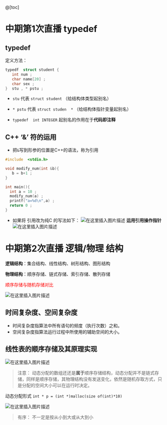 ﻿@[toc]
# 中期第1次直播  typedef  
## typedef
定义方法：

```c
typedf  struct student {
   int num ;
   char name[20] ;
   char sex ;
}  stu , * pstu ;
```

- `stu`    代表  `struct student` （给结构体类型起别名）
 - `* pstu`  代表 `struct studen  *`  （给结构体指针变量起别名）

- `typedef  int INTEGER`    起别名的作用在于**代码即注释**


## C++ ‘&’  符的运用
-  把`&`写到形参的位置是C++的语法，称为引用
```cpp
#include  <stdio.h>

void modify_num(int &b){
   b = b+1 ;
} 

int main(){
  int a = 10 ;
  modify_num(a) ;
  printf("a=%d\n",a) ;
  return 0 ;
}
```
 - 如果将 引用改为纯C 的写法如下：
![在这里插入图片描述](https://img-blog.csdnimg.cn/3949d9ad0d1147e6841ada7aaa77142a.png?x-oss-process=image/watermark,type_ZHJvaWRzYW5zZmFsbGJhY2s,shadow_50,text_Q1NETiBAUXVhbnR1bVlvdQ==,size_15,color_FFFFFF,t_70,g_se,x_16)
**运用引用操作指针**
![在这里插入图片描述](https://img-blog.csdnimg.cn/4991b73455ac435c80a49c1033e019cf.png?x-oss-process=image/watermark,type_ZHJvaWRzYW5zZmFsbGJhY2s,shadow_50,text_Q1NETiBAUXVhbnR1bVlvdQ==,size_20,color_FFFFFF,t_70,g_se,x_16)
# 中期第2次直播   逻辑/物理 结构

**逻辑结构**：集合结构、线性结构、树形结构、图形结构

**物理结构**：顺序存储、链式存储、索引存储、散列存储

<font color=red>顺序存储与随机存储对比</font>

![在这里插入图片描述](https://img-blog.csdnimg.cn/154fb154528648a4b227e8dd8b1240d3.png?x-oss-process=image/watermark,type_ZHJvaWRzYW5zZmFsbGJhY2s,shadow_50,text_Q1NETiBAUXVhbnR1bVlvdQ==,size_20,color_FFFFFF,t_70,g_se,x_16)

## 时间复杂度、空间复杂度

- 时间复杂度指算法中所有语句的频度（执行次数）之和。
- 空间复杂度指算法运行过程中所使用的辅助空间的大小。

## 线性表的顺序存储及其原理实现

![在这里插入图片描述](https://img-blog.csdnimg.cn/e1907c9ebb2d4400a122deb23425cd27.png?x-oss-process=image/watermark,type_ZHJvaWRzYW5zZmFsbGJhY2s,shadow_50,text_Q1NETiBAUXVhbnR1bVlvdQ==,size_20,color_FFFFFF,t_70,g_se,x_16)

> 注意： 动态分配的数组还还是**属于**顺序存储结构，动态分配并不是链式存储，同样是顺序存储，其物理结构没有发送变化，依然是随机存取方式，只是分配的空间大小可以在运行时决定。

动态分配形式   `int * p = (int *)malloc(size of(int)*10)`


![在这里插入图片描述](https://img-blog.csdnimg.cn/ca124f8ffb724c0bad464bcc1dfaafe5.png)

> 有序： 不一定是按从小到大或从大到小





